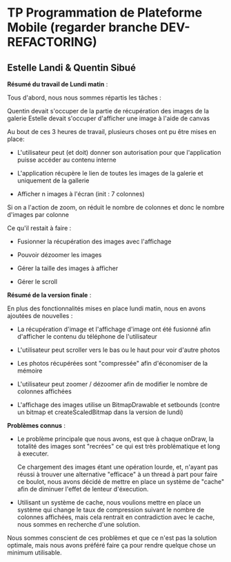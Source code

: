 # TP Programmation de Plateforme Mobile (regarder branche **DEV-REFACTORING**)
## Estelle Landi & Quentin Sibué


__**Résumé du travail de Lundi matin**__ :

Tous d'abord, nous nous sommes répartis les tâches :

Quentin devait s'occuper de la partie de récupération des images de la galerie
Estelle devait s'occuper d'afficher une image à l'aide de canvas

Au bout de ces 3 heures de travail, plusieurs choses ont pu être mises en place:

- L'utilisateur peut (et doit) donner son autorisation pour que l'application puisse accéder au contenu interne

- L'application récupère le lien de toutes les images de la galerie et uniquement de la gallerie

- Afficher n images à l'écran (init : 7 colonnes)

Si on a l'action de zoom, on réduit le nombre de colonnes et donc le nombre d'images par colonne

Ce qu'il restait à faire :

- Fusionner la récupération des images avec l'affichage

- Pouvoir dézoomer les images

- Gérer la taille des images à afficher

- Gérer le scroll



__**Résumé de la version finale**__ :

En plus des fonctionnalités mises en place lundi matin, nous en avons ajoutées de nouvelles :

- La récupération d'image et l'affichage d'image ont été fusionné afin d'afficher le contenu du téléphone de l'utilisateur

- L'utilisateur peut scroller vers le bas ou le haut pour voir d'autre photos

- Les photos récupérées sont "compressée" afin d'économiser de la mémoire

- L'utilisateur peut zoomer / dézoomer afin de modifier le nombre de colonnes affichées

- L'affichage des images utilise un BitmapDrawable et setbounds (contre un bitmap et createScaledBitmap dans la version de lundi)


__**Problèmes connus**__ :

- Le problème principale que nous avons, est que à chaque onDraw, la totalité des images sont "recrées" ce qui est très problématique et long à executer.

  Ce chargement des images étant une opération lourde, et, n'ayant pas réussi à trouver une alternative "efficace" à un thread à part pour faire ce boulot, nous avons décidé de   mettre en place un système de "cache" afin de diminuer l'effet de lenteur d'éxecution.


- Utilisant un système de cache, nous voulions mettre en place un système qui change le taux de compression suivant le nombre de colonnes affichées, mais cela rentrait en contradiction avec le cache, nous sommes en recherche d'une solution.

Nous sommes conscient de ces problèmes et que ce n'est pas la solution optimale, mais nous avons préféré faire ça pour rendre quelque chose un minimum utilisable.


